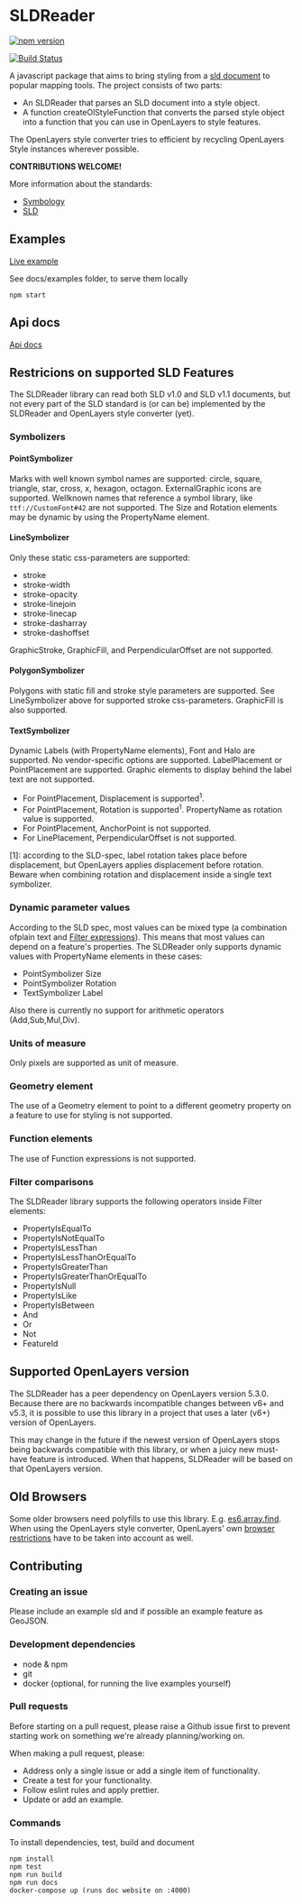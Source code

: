 # SLDReader

[![npm version](https://badge.fury.io/js/%40nieuwlandgeo%2Fsldreader.svg)](https://badge.fury.io/js/%40nieuwlandgeo%2Fsldreader)

[![Build Status](https://travis-ci.org/NieuwlandGeo/SLDReader.svg?branch=master)](https://travis-ci.org/NieuwlandGeo/SLDReader)

A javascript package that aims to bring styling from a [sld document](http://www.opengeospatial.org/standards/sld) to popular mapping
tools. The project consists of two parts:
* An SLDReader that parses an SLD document into a style object.
* A function createOlStyleFunction that converts the parsed style object into a function that you can use in OpenLayers to style features.

The OpenLayers style converter tries to efficient by recycling OpenLayers Style instances wherever possible.

**CONTRIBUTIONS WELCOME!**

More information about the standards:

* [Symbology](http://www.opengeospatial.org/standards/symbol/)
* [SLD](http://www.opengeospatial.org/standards/sld)

## Examples

[Live example](https://nieuwlandgeo.github.io/SLDReader)

See docs/examples folder, to serve them locally

```
npm start
```

## Api docs

[Api docs](https://nieuwlandgeo.github.io/SLDReader/api.html)

## Restricions on supported SLD Features
The SLDReader library can read both SLD v1.0 and SLD v1.1 documents, but not every part of the SLD standard is (or can be) implemented by the SLDReader and OpenLayers style converter (yet).

### Symbolizers

#### PointSymbolizer
Marks with well known symbol names are supported: circle, square, triangle, star, cross, x, hexagon, octagon. ExternalGraphic icons are supported.
Wellknown names that reference a symbol library, like ```ttf://CustomFont#42``` are not supported. The Size and Rotation elements may be dynamic by using the PropertyName element.

#### LineSymbolizer
Only these static css-parameters are supported:
* stroke
* stroke-width
* stroke-opacity
* stroke-linejoin
* stroke-linecap
* stroke-dasharray
* stroke-dashoffset

GraphicStroke, GraphicFill, and PerpendicularOffset are not supported.

#### PolygonSymbolizer
Polygons with static fill and stroke style parameters are supported. See LineSymbolizer above for supported stroke css-parameters. GraphicFill is also supported.

#### TextSymbolizer
Dynamic Labels (with PropertyName elements), Font and Halo are supported. No vendor-specific options are supported. LabelPlacement or PointPlacement are supported. Graphic elements to display behind the label text are not supported.
* For PointPlacement, Displacement is supported<sup>1</sup>.
* For PointPlacement, Rotation is supported<sup>1</sup>. PropertyName as rotation value is supported.
* For PointPlacement, AnchorPoint is not supported.
* For LinePlacement, PerpendicularOffset is not supported.

[1]: according to the SLD-spec, label rotation takes place before displacement, but OpenLayers applies displacement before rotation. Beware when combining rotation and displacement inside a single text symbolizer.

### Dynamic parameter values
According to the SLD spec, most values can be mixed type (a combination ofplain text and [Filter expressions](https://docs.geoserver.org/stable/en/user/styling/sld/reference/filters.html#sld-filter-expression)). This means that most values can depend on a feature's properties. The SLDReader only supports dynamic values with PropertyName elements in these cases:

* PointSymbolizer Size
* PointSymbolizer Rotation
* TextSymbolizer Label

Also there is currently no support for arithmetic operators (Add,Sub,Mul,Div).

### Units of measure
Only pixels are supported as unit of measure.

### Geometry element
The use of a Geometry element to point to a different geometry property on a feature to use for styling is not supported.

### Function elements
The use of Function expressions is not supported.

### Filter comparisons
The SLDReader library supports the following operators inside Filter elements:

* PropertyIsEqualTo
* PropertyIsNotEqualTo
* PropertyIsLessThan
* PropertyIsLessThanOrEqualTo
* PropertyIsGreaterThan
* PropertyIsGreaterThanOrEqualTo
* PropertyIsNull
* PropertyIsLike
* PropertyIsBetween
* And
* Or
* Not
* FeatureId

## Supported OpenLayers version
The SLDReader has a peer dependency on OpenLayers version 5.3.0. Because there are no backwards incompatible changes between v6+ and v5.3, it is possible to use this library in a project that uses a later (v6+) version of OpenLayers.

This may change in the future if the newest version of OpenLayers stops being backwards compatible with this library, or when a juicy new must-have feature is introduced. When that happens, SLDReader will be based on that OpenLayers version.

## Old Browsers

Some older browsers need polyfills to use this library. E.g. [es6.array.find](https://www.npmjs.com/package/core-js#ecmascript-6-array). When using the OpenLayers style converter, OpenLayers' own [browser restrictions](https://openlayers.org/en/latest/doc/tutorials/background.html) have to be taken into account as well.

## Contributing

### Creating an issue

Please include an example sld and if possible an example feature as GeoJSON.

### Development dependencies

* node & npm 
* git
* docker (optional, for running the live examples yourself)

### Pull requests

Before starting on a pull request, please raise a Github issue first to prevent starting work on something we're already planning/working on.

When making a pull request, please:
* Address only a single issue or add a single item of functionality.
* Create a test for your functionality.
* Follow eslint rules and apply prettier.
* Update or add an example.

### Commands

To install dependencies, test, build and document

```
npm install
npm test
npm run build
npm run docs
docker-compose up (runs doc website on :4000)
```
